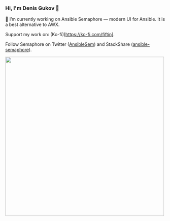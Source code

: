 ### Hi, I'm Denis Gukov 👋

🔭 I’m currently working on Ansible Semaphore &mdash; modern UI for Ansible. It is a best alternative to AWX.

Support my work on: (Ko-fi)[https://ko-fi.com/fiftin].

Follow Semaphore on Twitter ([AnsibleSem](https://twitter.com/AnsibleSem)) and StackShare ([ansible-semaphore](https://stackshare.io/ansible-semaphore)).

<img src="https://api.star-history.com/svg?repos=ansible-semaphore/semaphore,rundeck/rundeck&type=Date)](https://star-history.com/#ansible-semaphore/semaphore,rundeck/rundeck&Date" width="500">
